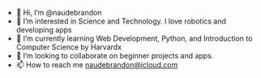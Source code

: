 - 👋 Hi, I’m @naudebrandon
- 👀 I’m interested in Science and Technology. I love robotics and developing apps
- 🌱 I’m currently learning Web Development, Python, and Introduction to Computer Science by Harvardx
- 💞️ I’m looking to collaborate on beginner projects and apps.
- 📫 How to reach me naudebrandon@icloud.com

<!---
naudebrandon/naudebrandon is a ✨ special ✨ repository because its `README.md` (this file) appears on your GitHub profile.
You can click the Preview link to take a look at your changes.
--->
